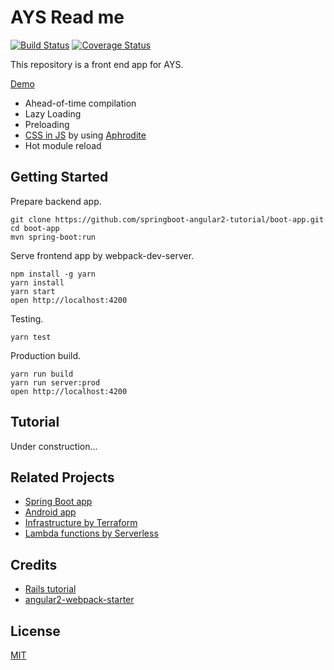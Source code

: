 # AYS Read me
 
[![Build Status](https://travis-ci.org/springboot-angular2-tutorial/angular2-app.svg?branch=master)](https://travis-ci.org/springboot-angular2-tutorial/angular2-app)
[![Coverage Status](https://coveralls.io/repos/github/springboot-angular2-tutorial/angular2-app/badge.svg?branch=master)](https://coveralls.io/github/springboot-angular2-tutorial/angular2-app?branch=master)

This repository is a front end app for AYS.

[Demo](http://localhost:4200)
<!--https://micropost.hana053.com/-->
* Ahead-of-time compilation
* Lazy Loading
* Preloading 
* [CSS in JS](https://speakerdeck.com/vjeux/react-css-in-js) by using [Aphrodite](https://github.com/Khan/aphrodite)
* Hot module reload

## Getting Started

Prepare backend app.

```
git clone https://github.com/springboot-angular2-tutorial/boot-app.git
cd boot-app
mvn spring-boot:run
```

Serve frontend app by webpack-dev-server.

```
npm install -g yarn
yarn install
yarn start
open http://localhost:4200
```

Testing.

```
yarn test
```

Production build.

```
yarn run build
yarn run server:prod
open http://localhost:4200
```

## Tutorial

Under construction...

## Related Projects

* [Spring Boot app](https://github.com/springboot-angular2-tutorial/boot-app)
* [Android app](https://github.com/springboot-angular2-tutorial/android-app)
* [Infrastructure by Terraform](https://github.com/springboot-angular2-tutorial/micropost-formation)
* [Lambda functions by Serverless](https://github.com/springboot-angular2-tutorial/micropost-functions)

## Credits

* [Rails tutorial](https://github.com/railstutorial/sample_app_rails_4)
* [angular2-webpack-starter](https://github.com/AngularClass/angular2-webpack-starter)

## License

[MIT](/LICENSE)

[travis-url]: https://travis-ci.org/springboot-angular2-tutorial/angular2-app
[travis-image]: https://travis-ci.org/springboot-angular2-tutorial/angular2-app.svg
